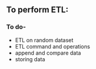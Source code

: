 ## To perform ETL:
### To do-
- ETL on random dataset
- ETL command and operations
- append and compare data
- storing data
